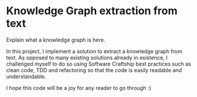 # Knowledge Graph extraction from text
Explain what a knowledge graph is here.

In this project, I implement a solution to extract a knowledge graph from text. As opposed to many
existing solutions already in existence, I challenged myself to do so using Software Craftship best
practices such as clean code, TDD and refactoring so that the code is easily readable and understandable.

I hope this code will be a joy for any reader to go through :)